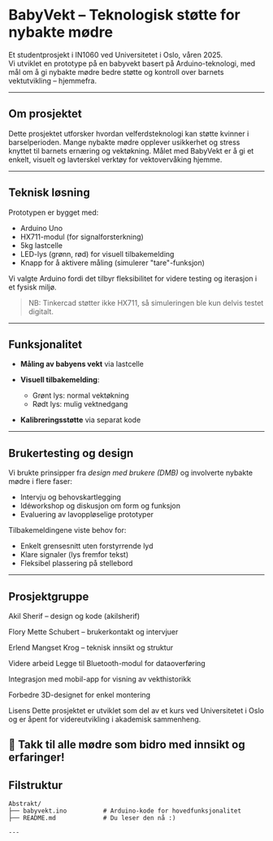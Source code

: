 #  BabyVekt – Teknologisk støtte for nybakte mødre

Et studentprosjekt i IN1060 ved Universitetet i Oslo, våren 2025.  
Vi utviklet en prototype på en babyvekt basert på Arduino-teknologi, med mål om å gi nybakte mødre bedre støtte og kontroll over barnets vektutvikling – hjemmefra.

---

## Om prosjektet

Dette prosjektet utforsker hvordan velferdsteknologi kan støtte kvinner i barselperioden. Mange nybakte mødre opplever usikkerhet og stress knyttet til barnets ernæring og vektøkning. Målet med BabyVekt er å gi et enkelt, visuelt og lavterskel verktøy for vektovervåking hjemme.

---

##  Teknisk løsning

Prototypen er bygget med:
- Arduino Uno
- HX711-modul (for signalforsterkning)
- 5kg lastcelle
- LED-lys (grønn, rød) for visuell tilbakemelding
- Knapp for å aktivere måling (simulerer "tare"-funksjon)

Vi valgte Arduino fordi det tilbyr fleksibilitet for videre testing og iterasjon i et fysisk miljø.

> NB: Tinkercad støtter ikke HX711, så simuleringen ble kun delvis testet digitalt.

---

##  Funksjonalitet

- **Måling av babyens vekt** via lastcelle
- **Visuell tilbakemelding**:
  - Grønt lys: normal vektøkning
  - Rødt lys: mulig vektnedgang
    
- **Kalibreringsstøtte** via separat kode

---

##  Brukertesting og design

Vi brukte prinsipper fra *design med brukere (DMB)* og involverte nybakte mødre i flere faser:
- Intervju og behovskartlegging
- Idéworkshop og diskusjon om form og funksjon
- Evaluering av lavoppløselige prototyper

Tilbakemeldingene viste behov for:
- Enkelt grensesnitt uten forstyrrende lyd
- Klare signaler (lys fremfor tekst)
- Fleksibel plassering på stellebord

---

## Prosjektgruppe
Akil Sherif – design og kode (akilsherif)

Flory Mette Schubert – brukerkontakt og intervjuer

Erlend Mangset Krog – teknisk innsikt og struktur

Videre arbeid
Legge til Bluetooth-modul for dataoverføring

Integrasjon med mobil-app for visning av vekthistorikk

Forbedre 3D-designet for enkel montering

Lisens
Dette prosjektet er utviklet som del av et kurs ved Universitetet i Oslo og er åpent for videreutvikling i akademisk sammenheng.

🤝 Takk til alle mødre som bidro med innsikt og erfaringer!
---

##  Filstruktur

```plaintext
Abstrakt/
├── babyvekt.ino          # Arduino-kode for hovedfunksjonalitet
├── README.md             # Du leser den nå :)

---
